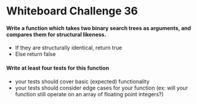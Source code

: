 # Whiteboard Challenge 36

#### Write a function which takes two binary search trees as arguments, and compares them for structural likeness.
- If they are structurally identical, return true
- Else return false

#### Write at least four tests for this function
- your tests should cover basic (expected) functionality
- your tests should consider edge cases for your function (ex: will your function still operate on an array of floating point integers?)
